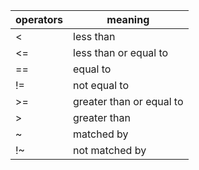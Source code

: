 

|   operators  |  meaning   |
| --- | --- |
|   <  |   less than  |
| <=     |  less than or equal to   |
|  ==   |   equal to  |
| != |  not equal to   |
|   >=  |   greater than or equal to  |
|   >  |   greater than  |
|   ~  |   matched by  |
|   !~  |  not matched by   |













